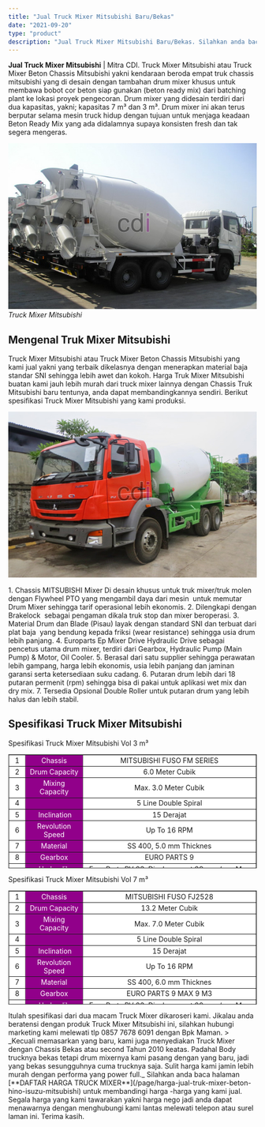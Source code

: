 ```yaml
---
title: "Jual Truck Mixer Mitsubishi Baru/Bekas"
date: "2021-09-20"
type: "product"
description: "Jual Truck Mixer Mitsubishi Baru/Bekas. Silahkan anda baca halaman [**DAFTAR HARGA TRUCK MIXER**](/harga-jual-truk-mixe..."
---
```


**Jual Truck Mixer Mitsubishi** | Mitra CDI. Truck Mixer Mitsubishi atau Truck Mixer Beton Chassis Mitsubishi yakni kendaraan beroda empat truk chassis mitsubishi yang di desain dengan tambahan drum mixer khusus untuk membawa bobot cor beton siap gunakan (beton ready mix) dari batching plant ke lokasi proyek pengecoran. Drum mixer yang didesain terdiri dari dua kapasitas, yakni; kapasitas 7 m³ dan 3 m³. Drum mixer ini akan terus berputar selama mesin truck hidup dengan tujuan untuk menjaga keadaan Beton Ready Mix yang ada didalamnya supaya konsisten fresh dan tak segera mengeras.

![Truck Mixer Mitsubishi](/images/product/truk-mixer-mitsubishi.jpg)
*Truck Mixer Mitsubishi*

 ## Mengenal Truk Mixer Mitsubishi
    
Truck Mixer Mitsubishi atau Truck Mixer Beton Chassis Mitsubishi yang kami jual yakni yang terbaik dikelasnya dengan menerapkan material baja standar SNI sehingga lebih awet dan kokoh. Harga Truk Mixer Mitsubishi buatan kami jauh lebih murah dari truck mixer lainnya dengan Chassis Truk Mitsubishi baru tentunya, anda dapat membandingkannya sendiri. Berikut spesifikasi Truck Mixer Mitsubishi yang kami produksi.

![Mitsubishi mixer](/images/product/truk-mixer-mitsubishi-2.jpg)

1\. Chassis MITSUBISHI Mixer Di desain khusus untuk truk mixer/truk molen dengan Flywheel PTO yang mengambil daya dari mesin  untuk memutar Drum Mixer sehingga tarif operasional lebih ekonomis.
2\. Dilengkapi dengan Brakelock  sebagai pengaman dikala truk stop dan mixer beroperasi.
3\. Material Drum dan Blade (Pisau) layak dengan standard SNI dan terbuat dari plat baja  yang bendung kepada friksi (wear resistance) sehingga usia drum lebih panjang.
4\. Europarts Ep Mixer Drive Hydraulic Drive sebagai pencetus utama drum mixer, terdiri dari Gearbox, Hydraulic Pump (Main Pump) & Motor, Oil Cooler.
5\. Berasal dari satu supplier sehingga perawatan lebih gampang, harga lebih ekonomis, usia lebih panjang dan jaminan garansi serta ketersediaan suku cadang.
6\. Putaran drum lebih dari 18 putaran permenit (rpm) sehingga bisa di pakai untuk aplikasi wet mix dan dry mix.
7\. Tersedia Opsional Double Roller untuk putaran drum yang lebih halus dan lebih stabil.

 ## Spesifikasi Truck Mixer Mitsubishi
    
Spesifikasi Truck Mixer Mitsubishi Vol 3 m³
<table style="text-align: center; height: 231px;" border="1" width="100%" cellspacing="0" cellpadding="3"><tbody><tr><td style="text-align: center;" bgcolor="#FFFFFF">1</td><td style="text-align: center;" bgcolor="#91008a"><span style="color: #ffffff;">Chassis</span></td><td style="text-align: center;" bgcolor="#FFFFFF">MITSUBISHI FUSO FM SERIES</td></tr><tr><td style="text-align: center;" bgcolor="#FFFFFF">2</td><td style="text-align: center;" bgcolor="#91008a"><span style="color: #ffffff;">Drum Capacity</span></td><td style="text-align: center;" bgcolor="#FFFFFF">6.0 Meter Cubik</td></tr><tr><td style="text-align: center;" bgcolor="#FFFFFF">3</td><td style="text-align: center;" bgcolor="#91008a"><span style="color: #ffffff;">Mixing Capacity</span></td><td style="text-align: center;" bgcolor="#FFFFFF">Max. 3.0 Meter Cubik</td></tr><tr><td style="text-align: center;" bgcolor="#FFFFFF">4</td><td style="text-align: center;" bgcolor="#91008a"></td><td style="text-align: center;" bgcolor="#FFFFFF">5 Line Double Spiral</td></tr><tr><td style="text-align: center;" bgcolor="#FFFFFF">5</td><td style="text-align: center;" bgcolor="#91008a"><span style="color: #ffffff;">&nbsp;Inclination</span></td><td style="text-align: center;" bgcolor="#FFFFFF">15 Derajat</td></tr><tr><td style="text-align: center;" bgcolor="#FFFFFF">6</td><td style="text-align: center;" bgcolor="#91008a"><span style="color: #ffffff;">Revolution Speed</span></td><td style="text-align: center;" bgcolor="#FFFFFF">Up To 16 RPM</td></tr><tr><td style="text-align: center;" bgcolor="#FFFFFF">7</td><td style="text-align: center;" bgcolor="#91008a"><span style="color: #ffffff;">Material</span></td><td style="text-align: center;" bgcolor="#FFFFFF">SS 400, 5.0 mm Thicknes</td></tr><tr><td style="text-align: center;" bgcolor="#FFFFFF">8</td><td style="text-align: center;" bgcolor="#91008a"><span style="color: #ffffff;">Gearbox</span></td><td style="text-align: center;" bgcolor="#FFFFFF">EURO PARTS 9</td></tr><tr><td style="text-align: center;" bgcolor="#FFFFFF">9</td><td style="text-align: center;" bgcolor="#91008a"><span style="color: #ffffff;">Hydraulik Pump</span></td><td style="text-align: center;" bgcolor="#FFFFFF">Euro Parts PV 23, Displacement 89 ccm/rev, Max Speed 2590 RPM</td></tr><tr><td style="text-align: center;" bgcolor="#FFFFFF">10</td><td style="text-align: center;" bgcolor="#91008a"><span style="color: #ffffff;">Hydraulik Motor</span></td><td style="text-align: center;" bgcolor="#FFFFFF">Euro Parts MF 23, Displacement 89 ccm/rev, Max Speed 2590 RPM</td></tr><tr><td style="text-align: center;" bgcolor="#FFFFFF">11</td><td style="text-align: center;" bgcolor="#91008a"><span style="color: #ffffff;">Cooling System</span></td><td style="text-align: center;" bgcolor="#FFFFFF">ASSA Hydraulik ECOplus 12 Volt DC Oil Cooler</td></tr><tr><td style="text-align: center;" bgcolor="#FFFFFF">12</td><td style="text-align: center;" bgcolor="#91008a"><span style="color: #ffffff;">Capacity</span></td><td style="text-align: center;" bgcolor="#FFFFFF">250 Lt With Electric Water Pump &amp; 500 VA, Generator</td></tr></tbody></table>
Spesifikasi Truck Mixer Mitsubishi Vol 7 m³
<table style="text-align: center; height: 231px;" border="1" width="100%" cellspacing="0" cellpadding="3"><tbody><tr><td style="text-align: center;" bgcolor="#FFFFFF">1</td><td style="text-align: center;" bgcolor="#91008a"><span style="color: #ffffff;">Chassis</span></td><td style="text-align: center;" bgcolor="#FFFFFF">MITSUBISHI FUSO FJ2528</td></tr><tr><td style="text-align: center;" bgcolor="#FFFFFF">2</td><td style="text-align: center;" bgcolor="#91008a"><span style="color: #ffffff;">Drum Capacity</span></td><td style="text-align: center;" bgcolor="#FFFFFF">13.2 Meter Cubik</td></tr><tr><td style="text-align: center;" bgcolor="#FFFFFF">3</td><td style="text-align: center;" bgcolor="#91008a"><span style="color: #ffffff;">Mixing Capacity</span></td><td style="text-align: center;" bgcolor="#FFFFFF">Max. 7.0 Meter Cubik</td></tr><tr><td style="text-align: center;" bgcolor="#FFFFFF">4</td><td style="text-align: center;" bgcolor="#91008a"></td><td style="text-align: center;" bgcolor="#FFFFFF">5 Line Double Spiral</td></tr><tr><td style="text-align: center;" bgcolor="#FFFFFF">5</td><td style="text-align: center;" bgcolor="#91008a"><span style="color: #ffffff;">&nbsp;Inclination</span></td><td style="text-align: center;" bgcolor="#FFFFFF">15 Derajat</td></tr><tr><td style="text-align: center;" bgcolor="#FFFFFF">6</td><td style="text-align: center;" bgcolor="#91008a"><span style="color: #ffffff;">Revolution Speed</span></td><td style="text-align: center;" bgcolor="#FFFFFF">Up To 16 RPM</td></tr><tr><td style="text-align: center;" bgcolor="#FFFFFF">7</td><td style="text-align: center;" bgcolor="#91008a"><span style="color: #ffffff;">Material</span></td><td style="text-align: center;" bgcolor="#FFFFFF">SS 400, 6.0 mm Thicknes</td></tr><tr><td style="text-align: center;" bgcolor="#FFFFFF">8</td><td style="text-align: center;" bgcolor="#91008a"><span style="color: #ffffff;">Gearbox</span></td><td style="text-align: center;" bgcolor="#FFFFFF">EURO PARTS 9 MAX 9 M3</td></tr><tr><td style="text-align: center;" bgcolor="#FFFFFF">9</td><td style="text-align: center;" bgcolor="#91008a"><span style="color: #ffffff;">Hydraulik Pump</span></td><td style="text-align: center;" bgcolor="#FFFFFF">Euro Parts PV 23, Displacement 89 ccm/rev, Max Speed 2590 RPM</td></tr><tr><td style="text-align: center;" bgcolor="#FFFFFF">10</td><td style="text-align: center;" bgcolor="#91008a"><span style="color: #ffffff;">Hydraulik Motor</span></td><td style="text-align: center;" bgcolor="#FFFFFF">Euro Parts MF 23, Displacement 89 ccm/rev, Max Speed 2590 RPM</td></tr><tr><td style="text-align: center;" bgcolor="#FFFFFF">11</td><td style="text-align: center;" bgcolor="#91008a"><span style="color: #ffffff;">Cooling System</span></td><td style="text-align: center;" bgcolor="#FFFFFF">ASSA Hydraulik ECOplus 24 Volt DC Oil Cooler</td></tr><tr><td style="text-align: center;" bgcolor="#FFFFFF">12</td><td style="text-align: center;" bgcolor="#91008a"><span style="color: #ffffff;">Water Capacity</span></td><td style="text-align: center;" bgcolor="#FFFFFF">600 Liter</td></tr></tbody></table>
Itulah spesifikasi dari dua macam Truck Mixer dikaroseri kami. Jikalau anda beratensi dengan produk Truck Mixer Mitsubishi ini, silahkan hubungi marketing kami melewati tlp 0857 7678 6091 dengan Bpk Maman.
> _Kecuali memasarkan yang baru, kami juga menyediakan Truck Mixer dengan Chassis Bekas atau second Tahun 2010 keatas. Padahal Body trucknya bekas tetapi drum mixernya kami pasang dengan yang baru, jadi yang bekas sesungguhnya cuma trucknya saja. Sulit harga kami jamin lebih murah dengan performa yang power full._
Silahkan anda baca halaman [**DAFTAR HARGA TRUCK MIXER**](/page/harga-jual-truk-mixer-beton-hino-isuzu-mitsubishi) untuk membandingi harga -harga yang kami jual. Segala harga yang kami tawarakan yakni harga nego jadi anda dapat menawarnya dengan menghubungi kami lantas melewati telepon atau surel laman ini. Terima kasih.
